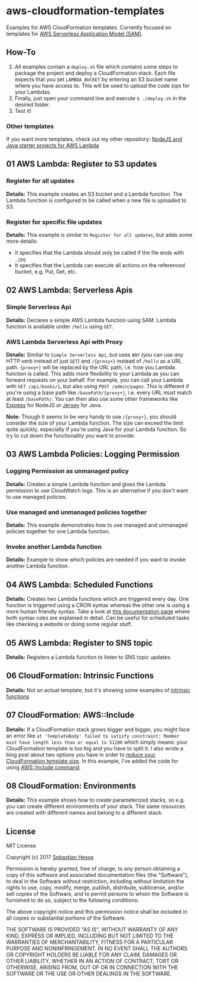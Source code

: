 # aws-cloudformation-templates
Examples for AWS CloudFormation templates.
Currently focused on templates for [AWS Serverless Application Model (SAM)](https://github.com/awslabs/serverless-application-model).

## How-To

1. All examples contain a `deploy.sh` file which contains some steps to package the project and deploy a CloudFormation stack.
Each file expects that you set `LAMBDA_BUCKET` by entering an S3 bucket name
where you have access to.
This will be used to upload the code zips for your Lambdas.
2. Finally, just open your command line and execute `$ ./deploy.sh` in the desired folder.
3. Test it!

### Other templates
If you want more templates, check out my other repository: [NodeJS and Java starter projects for AWS Lambda](https://github.com/seeebiii/aws-lambda-boilerplate)


## 01 AWS Lambda: Register to S3 updates

### Register for all updates

**Details:**
This example creates an S3 bucket and a Lambda function.
The Lambda function is configured to be called when a new file is uploaded to S3.


### Register for specific file updates

**Details:**
This example is similar to `Register for all updates`, but adds some more details:
- It specifies that the Lambda should only be called if the file ends with `.jpg`
- It specifies that the Lambda can execute all actions on the referenced bucket, e.g. Put, Get, etc.



## 02 AWS Lambda: Serverless Apis

### Simple Serverless Api

**Details:**
Declares a simple AWS Lambda function using SAM.
Lambda function is available under `/hello` using `GET`.


### AWS Lambda Serverless Api with Proxy

**Details:**
Similar to `Simple Serverless Api`, but uses `ANY` (you can use *any* HTTP verb instead of just `GET`) and `/{proxy+}` instead of `/hello` as a URL path.
`{proxy+}` will be replaced by the URL path, i.e. how you Lambda function is called.
This adds more flexibility to your Lambda as you can forward requests on your behalf.
For example, you can call your Lambda with `GET /api/books/1`, but also using `POST /admin/pages`.
This is different if you're using a base path like `/basePath/{proxy+}`, i.e. every URL must match at least `/basePath/`.
You can then also use some other frameworks like [Express](https://expressjs.com/) for NodeJS or [Jersey](https://jersey.github.io/) for Java.


**Note:**
Though it seems to be very handy to use `/{proxy+}`, you should consider the
size of your Lambda function. The size can exceed the limit quite quickly,
especially if you're using Java for your Lambda function. So try to cut down
the functionality you want to provide.


## 03 AWS Lambda Policies: Logging Permission

### Logging Permission as unmanaged policy

**Details:**
Creates a simple Lambda function and gives the Lambda permission to use CloudWatch logs.
This is an alternative if you don't want to use managed policies.


### Use managed and unmanaged policies together

**Details:**
This example demonstrates how to use managed and unmanaged policies together for one Lambda function.


### Invoke another Lambda function

**Details:**
Example to show which policies are needed if you want to invoke another Lambda function.


## 04 AWS Lambda: Scheduled Functions

**Details:**
Creates two Lambda functions which are triggered every day.
One function is triggered using a CRON syntax whereas the other one is using a more human friendly syntax.
Take a look at [this documentation page](http://docs.aws.amazon.com/AmazonCloudWatch/latest/events/ScheduledEvents.html) where both syntax rules are explained in detail.
Can be useful for scheduled tasks like checking a website or doing some regular stuff.


## 05 AWS Lambda: Register to SNS topic

**Details:**
Registers a Lambda function to listen to SNS topic updates.


## 06 CloudFormation: Intrinsic Functions

**Details:**
Not an actual template, but it's showing some examples of [intrinsic functions](http://docs.aws.amazon.com/AWSCloudFormation/latest/UserGuide/intrinsic-function-reference.html).


## 07 CloudFormation: AWS::Include

**Details:**
If a CloudFormation stack grows bigger and bigger, you might face an error like `at 'templateBody' failed to satisfy constraint: Member must have length less than or equal to 51200`
which simply means: your CloudFormation template is too big and you have to split it. I also wrote a blog post about two options you have in 
order to [reduce your CloudFormation template size](https://www.sebastianhesse.de/2017/08/12/reduce-cloudformation-template-size/).
In this example, I've added the code for using [AWS::Include command](http://docs.aws.amazon.com/AWSCloudFormation/latest/UserGuide/create-reusable-transform-function-snippets-and-add-to-your-template-with-aws-include-transform.html).

## 08 CloudFormation: Environments

**Details:**
This example shows how to create parameterized stacks, so e.g. you can create different environments of your stack.
The same resources are created with different names and belong to a different stack. 

## License

MIT License

Copyright (c) 2017 [Sebastian Hesse](https://www.sebastianhesse.de)

Permission is hereby granted, free of charge, to any person obtaining a copy
of this software and associated documentation files (the "Software"), to deal
in the Software without restriction, including without limitation the rights
to use, copy, modify, merge, publish, distribute, sublicense, and/or sell
copies of the Software, and to permit persons to whom the Software is
furnished to do so, subject to the following conditions:

The above copyright notice and this permission notice shall be included in all
copies or substantial portions of the Software.

THE SOFTWARE IS PROVIDED "AS IS", WITHOUT WARRANTY OF ANY KIND, EXPRESS OR
IMPLIED, INCLUDING BUT NOT LIMITED TO THE WARRANTIES OF MERCHANTABILITY,
FITNESS FOR A PARTICULAR PURPOSE AND NONINFRINGEMENT. IN NO EVENT SHALL THE
AUTHORS OR COPYRIGHT HOLDERS BE LIABLE FOR ANY CLAIM, DAMAGES OR OTHER
LIABILITY, WHETHER IN AN ACTION OF CONTRACT, TORT OR OTHERWISE, ARISING FROM,
OUT OF OR IN CONNECTION WITH THE SOFTWARE OR THE USE OR OTHER DEALINGS IN THE
SOFTWARE.
